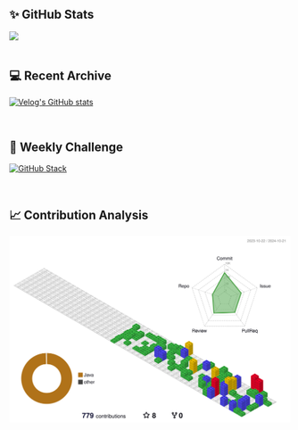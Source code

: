 ## ✨ GitHub Stats
<div>
	<img src="https://github-readme-stats.vercel.app/api?username=codejesternd&count_private=true"/>
</div>

<br/>

## 💻 Recent Archive
[![Velog's GitHub stats](https://velog-readme-stats.vercel.app/api?name=devhyoseung)](https://velog.io/@devhyoseung)

<br/>

## 🏃 Weekly Challenge
[![GitHub Stack](https://streak-stats.demolab.com?user=codejesternd&theme=dark&locale=ko&date_format=%5BY%20%5DM%20j&mode=weekly)](https://git.io/streak-stats)

<br/>

## 📈 Contribution Analysis
![gitblock version](profile-3d-contrib/profile-gitblock.svg)
